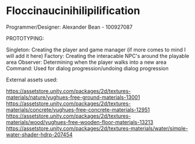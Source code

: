 # Floccinaucinihilipilification

Programmer/Designer: Alexander Bean - 100927087


PROTOTYPING:

Singleton: Creating the player and game manager (if more comes to mind I will add it here)
Factory: Creating the interacable NPC's around the playable area
Observer: Determining when the player walks into a new area
Command: Used for dialog progression/undoing dialog progression


External assets used: 

https://assetstore.unity.com/packages/2d/textures-materials/nature/yughues-free-ground-materials-13001 
https://assetstore.unity.com/packages/2d/textures-materials/concrete/yughues-free-concrete-materials-12951
https://assetstore.unity.com/packages/2d/textures-materials/wood/yughues-free-wooden-floor-materials-13213
https://assetstore.unity.com/packages/2d/textures-materials/water/simple-water-shader-hdrp-207454
